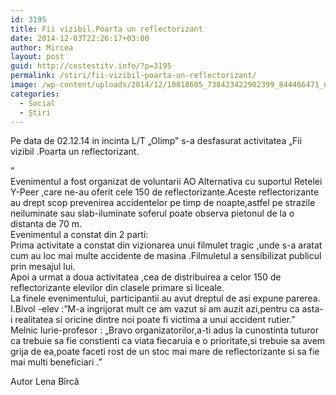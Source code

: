 ```yaml
---
id: 3195
title: Fii vizibil.Poarta un reflectorizant
date: 2014-12-03T22:26:17+03:00
author: Mircea
layout: post
guid: http://costestitv.info/?p=3195
permalink: /stiri/fii-vizibil-poarta-un-reflectorizant/
image: /wp-content/uploads/2014/12/10818605_738423422902399_844466471_n.jpg
categories:
  - Social
  - Știri
---
```

<span data-reactid=".4a.$mid=11417633725697=22fbd4ffd44de56ca61.2:0.0.0.0.0.0.$end:0:$0:0">Pe data de 02.12.14 in incinta L/T &#8222;Olimp&#8221; s-a desfasurat activitatea &#8222;Fii vizibil .Poarta un reflectorizant.<!--more--></span>

&#8221;<br data-reactid=".4a.$mid=11417633725697=22fbd4ffd44de56ca61.2:0.0.0.0.0.0.$end:0:$1:0" /> <span data-reactid=".4a.$mid=11417633725697=22fbd4ffd44de56ca61.2:0.0.0.0.0.0.$end:0:$2:0">Evenimentul a fost organizat de voluntarii AO Alternativa cu suportul Retelei Y-Peer ,care ne-au oferit cele 150 de reflectorizante.Aceste reflectorizante au drept scop prevenirea accidentelor pe timp de noapte,astfel pe strazile neiluminate sau slab-iluminate soferul poate observa pietonul de la o distanta de 70 m.</span><br data-reactid=".4a.$mid=11417633725697=22fbd4ffd44de56ca61.2:0.0.0.0.0.0.$end:0:$3:0" /><span data-reactid=".4a.$mid=11417633725697=22fbd4ffd44de56ca61.2:0.0.0.0.0.0.$end:0:$4:0">Evenimentul a constat din 2 parti:</span><br data-reactid=".4a.$mid=11417633725697=22fbd4ffd44de56ca61.2:0.0.0.0.0.0.$end:0:$5:0" /><span data-reactid=".4a.$mid=11417633725697=22fbd4ffd44de56ca61.2:0.0.0.0.0.0.$end:0:$6:0">Prima activitate a constat din vizionarea unui filmulet tragic ,unde s-a aratat cum au loc mai multe accidente de masina .Filmuletul a sensibilizat publicul prin mesajul lui.</span><br data-reactid=".4a.$mid=11417633725697=22fbd4ffd44de56ca61.2:0.0.0.0.0.0.$end:0:$7:0" /><span data-reactid=".4a.$mid=11417633725697=22fbd4ffd44de56ca61.2:0.0.0.0.0.0.$end:0:$8:0">Apoi a urmat a doua activitatea ,cea de distribuirea a celor 150 de reflectorizante elevilor din clasele primare si liceale.</span><br data-reactid=".4a.$mid=11417633725697=22fbd4ffd44de56ca61.2:0.0.0.0.0.0.$end:0:$9:0" /><span data-reactid=".4a.$mid=11417633725697=22fbd4ffd44de56ca61.2:0.0.0.0.0.0.$end:0:$10:0">La finele evenimentului, participantii au avut dreptul de asi expune parerea.</span><br data-reactid=".4a.$mid=11417633725697=22fbd4ffd44de56ca61.2:0.0.0.0.0.0.$end:0:$11:0" /><span data-reactid=".4a.$mid=11417633725697=22fbd4ffd44de56ca61.2:0.0.0.0.0.0.$end:0:$12:0">I.Bivol -elev :&#8221;M-a ingrijorat mult ce am vazut si am auzit azi,pentru ca asta-i realitatea si oricine dintre noi poate fi victima a unui accident rutier.&#8221;</span><br data-reactid=".4a.$mid=11417633725697=22fbd4ffd44de56ca61.2:0.0.0.0.0.0.$end:0:$13:0" /><span data-reactid=".4a.$mid=11417633725697=22fbd4ffd44de56ca61.2:0.0.0.0.0.0.$end:0:$14:0">Melnic Iurie-profesor : &#8222;Bravo organizatorilor,a-ti adus la cunostinta tuturor ca trebuie sa fie constienti ca viata fiecaruia e o prioritate,si trebuie sa avem grija de ea,poate faceti rost de un stoc mai mare de reflectorizante si sa fie mai multi beneficiari .&#8221;</span>

Autor Lena Bîrcă